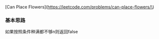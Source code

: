 [Can Place Flowers](https://leetcode.com/problems/can-place-flowers/\)

### 基本思路
如果按照条件种满都不够n则返回false
